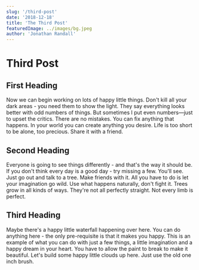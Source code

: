 ```yaml
---
slug: '/third-post'
date: '2018-12-18'
title: 'The Third Post'
featuredImage: ../images/bg.jpeg
author: 'Jonathan Randall'
---
```


# Third Post

## First Heading
Now we can begin working on lots of happy little things. Don't kill all your dark areas - you need them to show the light. They say everything looks better with odd numbers of things. But sometimes I put even numbers—just to upset the critics. There are no mistakes. You can fix anything that happens. In your world you can create anything you desire. Life is too short to be alone, too precious. Share it with a friend.

## Second Heading
Everyone is going to see things differently - and that's the way it should be. If you don't think every day is a good day - try missing a few. You'll see. Just go out and talk to a tree. Make friends with it. All you have to do is let your imagination go wild. Use what happens naturally, don't fight it. Trees grow in all kinds of ways. They're not all perfectly straight. Not every limb is perfect.

## Third Heading
Maybe there's a happy little waterfall happening over here. You can do anything here - the only pre-requisite is that it makes you happy. This is an example of what you can do with just a few things, a little imagination and a happy dream in your heart. You have to allow the paint to break to make it beautiful. Let's build some happy little clouds up here. Just use the old one inch brush.

